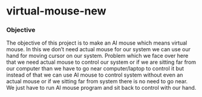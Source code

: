 # virtual-mouse-new

### Objective

The objective of this project is to make an AI mouse which means virtual mouse. In this we don’t need actual mouse for our system we can use our hand for moving cursor on our system. Problem which we face over here that we need actual mouse to control our system or if we are sitting far from our computer than we have to go near computer/laptop to control it but instead of that we can use AI mouse to control system without even an actual mouse or if we sitting far from system there is no need to go near. We just have to run AI mouse program and sit back to control with our hand.
